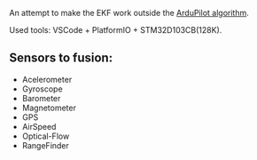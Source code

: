 An attempt to make the EKF work outside the [ArduPilot algorithm](https://github.com/ArduPilot/ardupilot).

Used tools: VSCode + PlatformIO + STM32D103CB(128K).

## Sensors to fusion:

* Acelerometer
* Gyroscope
* Barometer
* Magnetometer
* GPS
* AirSpeed
* Optical-Flow
* RangeFinder